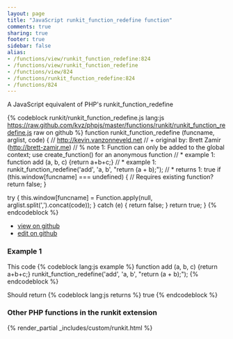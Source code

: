 ```yaml
---
layout: page
title: "JavaScript runkit_function_redefine function"
comments: true
sharing: true
footer: true
sidebar: false
alias:
- /functions/view/runkit_function_redefine:824
- /functions/view/runkit_function_redefine
- /functions/view/824
- /functions/runkit_function_redefine:824
- /functions/824
---
```

<!-- Generated by Rakefile:build -->
A JavaScript equivalent of PHP's runkit_function_redefine

{% codeblock runkit/runkit_function_redefine.js lang:js https://raw.github.com/kvz/phpjs/master/functions/runkit/runkit_function_redefine.js raw on github %}
function runkit_function_redefine (funcname, arglist, code) {
  // http://kevin.vanzonneveld.net
  // +   original by: Brett Zamir (http://brett-zamir.me)
  // %          note 1: Function can only be added to the global context; use create_function() for an anonymous function
  // *     example 1: function add (a, b, c) {return a+b+c;}
  // *     example 1: runkit_function_redefine('add', 'a, b', "return (a + b);");
  // *     returns 1: true
  if (this.window[funcname] === undefined) { // Requires existing function?
    return false;
  }

  try {
    this.window[funcname] = Function.apply(null, arglist.split(',').concat(code));
  } catch (e) {
    return false;
  }
  return true;
}
{% endcodeblock %}

 - [view on github](https://github.com/kvz/phpjs/blob/master/functions/runkit/runkit_function_redefine.js)
 - [edit on github](https://github.com/kvz/phpjs/edit/master/functions/runkit/runkit_function_redefine.js)

### Example 1
This code
{% codeblock lang:js example %}
function add (a, b, c) {return a+b+c;}
runkit_function_redefine('add', 'a, b', "return (a + b);");
{% endcodeblock %}

Should return
{% codeblock lang:js returns %}
true
{% endcodeblock %}


### Other PHP functions in the runkit extension
{% render_partial _includes/custom/runkit.html %}
